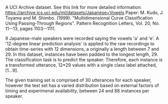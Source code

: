 A UCI Archive dataset. See this link for more detailed information: https://archive.ics.uci.edu/ml/datasets/Japanese+Vowels
Paper: M. Kudo, J. Toyama and M. Shimbo. (1999). "Multidimensional Curve Classification Using Passing-Through Regions". Pattern Recognition Letters, Vol. 20, No. 11--13, pages 1103--1111. 


9 Japanese-male speakers were recorded saying the vowels 'a' and 'e'. A '12-degree linear prediction analysis' is applied to the raw recordings to obtain time-series with 12 dimensions, a originally a length between 7 and 29. In this dataset, instances have been padded to the longest length, 29. The classification task is to predict the speaker. Therefore, each instance is a transformed utterance, 12*29 values with a single class label attached, [1...9].

The given training set is comprised of 30 utterances for each speaker, however the test set has a varied distribution based on external factors of timing and experimenal availability, between 24 and 88 instances per speaker. 
